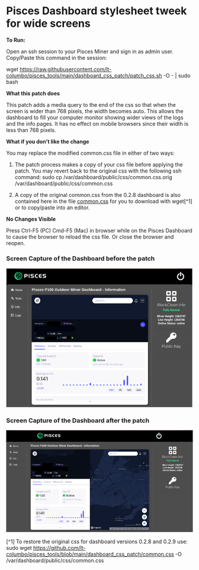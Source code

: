 # Pisces Dashboard stylesheet tweek for wide screens

**To Run:**

Open an ssh session to your Pisces Miner and sign in as admin user. Copy/Paste this command in the session:

wget https://raw.githubusercontent.com/lt-columbo/pisces_tools/main/dashboard_css_patch/patch_css.sh -O - | sudo bash

**What this patch does**

This patch adds a media query to the end of the css so that when the screen is wider than 768 pixels, the width becomes auto. This allows the dashboard to fill your computer monitor showing wider views of the logs and the info pages. It has no effect on mobile browsers since their width is less than 768 pixels.

**What if you don't like the change**

You may replace the modified common.css file in either of two ways:

1. The patch process makes a copy of your css file before applying the patch. You may revert back to the original css with the following ssh command:
sudo cp /var/dashboard/public/css/common.css.orig /var/dashboard/public/css/common.css

2. A copy of the original common.css from the 0.2.8 dashboard is also contained here in the file [common.css](https://github.com/lt-columbo/pisces_tools/blob/main/dashboard_css_patch/common.css) for you to download with wget[^1] or to copy/paste into an editor.

**No Changes Visible**

Press Ctrl-F5 (PC) Cmd-F5 (Mac) in browser while on the Pisces Dashboard to cause the browser to reload the css file. Or close the browser and reopen.

### Screen Capture of the Dashboard before the patch

![Dashboard with Original CSS](original-dashboard.png)

### Screen Capture of the Dashboard after the patch
![Dashboard with new media query](pisces-dashboard-after.png)

[^1] To restore the original css for dashboard versions 0.2.8 and 0.2.9 use: sudo wget https://github.com/lt-columbo/pisces_tools/blob/main/dashboard_css_patch/common.css -O /var/dashboard/public/css/common.css
